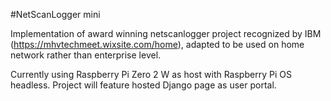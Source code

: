 #NetScanLogger mini

Implementation of award winning netscanlogger project recognized by IBM (https://mhvtechmeet.wixsite.com/home), adapted to be used on home network rather than enterprise level.

Currently using Raspberry Pi Zero 2 W as host with Raspberry Pi OS headless. Project will feature hosted Django page as user portal.
